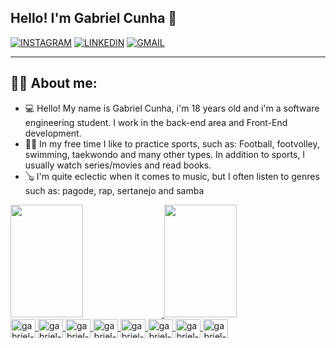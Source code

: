 <div><h2>Hello! I'm Gabriel Cunha 👋</h2></div>
<link rel="stylesheet" href="https://cdn.jsdelivr.net/gh/devicons/devicon@v2.15.1/devicon.min.css">

[![INSTAGRAM](https://img.shields.io/badge/Instagram-E4405F?style=for-the-badge&logo=instagram&logoColor=white)](https://www.instagram.com/gcunhaa18/)
[![LINKEDIN](https://img.shields.io/badge/LinkedIn-0077B5?style=for-the-badge&logo=linkedin&logoColor=white)](https://www.linkedin.com/in/gcunhaa18/)
[![GMAIL](https://img.shields.io/badge/Gmail-D14836?style=for-the-badge&logo=gmail&logoColor=white)](https://mail.google.com/mail/u/0/?tab=wm#inbox?compose=new)

<hr>

<h2>🙋‍♂️ About me:</h2>
<ul>
<li>💻 Hello! My name is Gabriel Cunha, i'm 18 years old and i'm a software engineering student. I work in the back-end area and Front-End development. </li>
<li>🏃‍♂️ In my free time I like to practice sports, such as: Football, footvolley, swimming, taekwondo and many other types. In addition to sports, I usually watch series/movies and read books.</li>
<li>🪕 I'm quite eclectic when it comes to music, but I often listen to genres such as: pagode, rap, sertanejo and samba</li>
</ul>

<div>
  <a href="https://github.com/cunhatalisca">
  <img height="180em" width="48%" src="https://github-readme-stats.vercel.app/api?username=cunhatalisca&show_icons=true&theme=highcontrast&include_all_commits=true&count_private=true"/>
  <img height="180em" width="48%" src="https://github-readme-stats.vercel.app/api/top-langs/?username=cunhatalisca&layout=compact&langs_count=7&theme=highcontrast"/>
</div>

<div style="display: inline_block">
   <img align="center" height="30" width="40" alt="gabriel-js"            src="https://cdn.jsdelivr.net/gh/devicons/devicon/icons/javascript/javascript-original.svg" />
  <img align="center" height="30" width="40" alt="gabriel-react"            src="https://cdn.jsdelivr.net/gh/devicons/devicon/icons/react/react-original.svg" />
  <img align="center" height="30" width="40" alt="gabriel-typescript"            src="https://cdn.jsdelivr.net/gh/devicons/devicon/icons/typescript/typescript-original.svg" />
  <img align="center" height="30" width="40" alt="gabriel-node"            src="https://cdn.jsdelivr.net/gh/devicons/devicon/icons/nodejs/nodejs-original.svg" />
  <img align="center" height="30" width="40" alt="gabriel-java"            src="https://cdn.jsdelivr.net/gh/devicons/devicon/icons/java/java-original-wordmark.svg" />
  <img align="center" height="30" width="40" alt="gabriel-spring"            src="https://cdn.jsdelivr.net/gh/devicons/devicon/icons/spring/spring-original.svg" />
  <img align="center" height="30" width="40" alt="gabriel-php"            src="https://cdn.jsdelivr.net/gh/devicons/devicon/icons/php/php-original.svg" />
  <img align="center" height="30" width="40" alt="gabriel-bootstrap"            src="https://cdn.jsdelivr.net/gh/devicons/devicon/icons/bootstrap/bootstrap-original.svg" />
</div>


